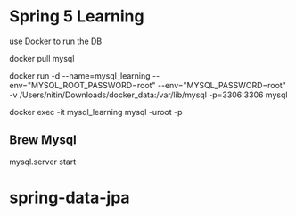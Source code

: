 # Spring 5 Learning

use Docker to run the DB


docker pull mysql

docker run -d
--name=mysql_learning
--env="MYSQL_ROOT_PASSWORD=root"
--env="MYSQL_PASSWORD=root"
-v /Users/nitin/Downloads/docker_data:/var/lib/mysql
-p=3306:3306
mysql

docker exec -it mysql_learning mysql -uroot -p

## Brew Mysql
mysql.server start
# spring-data-jpa
